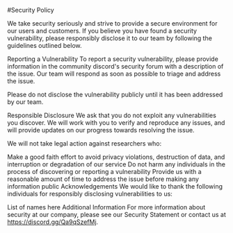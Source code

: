 #Security Policy

We take security seriously and strive to provide a secure environment for our users and customers. If you believe you have found a security vulnerability, please responsibly disclose it to our team by following the guidelines outlined below.

Reporting a Vulnerability
To report a security vulnerability, please provide information in the community discord's security forum with a description of the issue. Our team will respond as soon as possible to triage and address the issue.

Please do not disclose the vulnerability publicly until it has been addressed by our team.

Responsible Disclosure
We ask that you do not exploit any vulnerabilities you discover. We will work with you to verify and reproduce any issues, and will provide updates on our progress towards resolving the issue.

We will not take legal action against researchers who:

Make a good faith effort to avoid privacy violations, destruction of data, and interruption or degradation of our service
Do not harm any individuals in the process of discovering or reporting a vulnerability
Provide us with a reasonable amount of time to address the issue before making any information public
Acknowledgements
We would like to thank the following individuals for responsibly disclosing vulnerabilities to us:

List of names here
Additional Information
For more information about security at our company, please see our Security Statement or contact us at https://discord.gg/Qa9qSzefMj.
